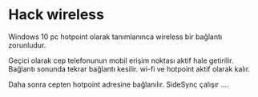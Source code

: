 # Hack wireless

Windows 10 pc hotpoint olarak tanımlanınca wireless bir bağlantı zorunludur.

Geçici olarak cep telefonunun mobil erişim noktası aktif hale getirilir. 
Bağlantı sonunda tekrar bağlantı kesilir.
wi-fi ve hotpoint aktif olarak kalır.

Daha sonra cepten hotpoint adresine bağlanılır.
SideSync çalışır ....
